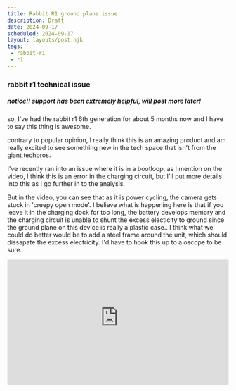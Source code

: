 ```yaml
---
title: Rabbit R1 ground plane issue
description: Draft
date: 2024-09-17
scheduled: 2024-09-17
layout: layouts/post.njk
tags:
 - rabbit-r1
 - r1
---
```


### rabbit r1 technical issue

##### notice!! support has been extremely helpful, will post more later! 
so, I've had the rabbit r1 6th generation for about 5 months now and I have to say 
this thing is awesome. 

contrary to popular opinion, I really think this is an amazing product and am really excited to see something new in the tech space that isn't from the giant techbros. 

I've recently ran into an issue where it is in a bootloop, as I mention on the video, I think this is an error in the charging circuit, but I'll put more details into this as I go further in to the analysis. 

But in the video, you can see that as it is power cycling, the camera gets stuck
in 'creepy open mode'. I believe what is happening here is that if you leave it in the charging dock for too long, the battery develops memory and the charging circuit is unable to shunt the excess electicity to ground since the ground plane on this device is really a plastic case.. I think what we could do better would be to add a steel frame around the unit, which should dissapate the excess electricity. I'd have to hook this up to a oscope to be sure. 

<div style="position: relative; padding-top: 56.25%;">
  <iframe
    src="https://customer-gumhm6zr3upeseg1.cloudflarestream.com/c44be07a440a4b1c391ae3dbeb33d855/iframe?preload=true&autoplay=true&poster=https%3A%2F%2Fcustomer-gumhm6zr3upeseg1.cloudflarestream.com%2Fc44be07a440a4b1c391ae3dbeb33d855%2Fthumbnails%2Fthumbnail.jpg%3Ftime%3D%26height%3D600"
    loading="lazy"
    style="border: none; position: absolute; top: 0; left: 0; height: 100%; width: 100%;"
    allow="accelerometer; gyroscope; autoplay; encrypted-media; picture-in-picture;"
    allowfullscreen="true"
  ></iframe>
</div>